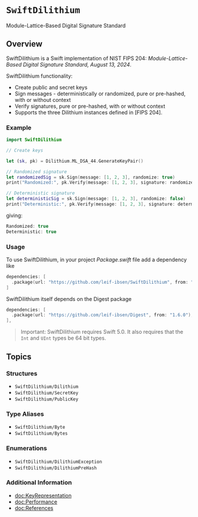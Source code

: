 # ``SwiftDilithium``

Module-Lattice-Based Digital Signature Standard

## Overview

SwiftDilithium is a Swift implementation of NIST FIPS 204: *Module-Lattice-Based Digital Signature Standard, August 13, 2024*.

SwiftDilithium functionality:

* Create public and secret keys
* Sign messages - deterministically or randomized, pure or pre-hashed, with or without context
* Verify signatures, pure or pre-hashed, with or without context
* Supports the three Dilithium instances defined in [FIPS 204].

### Example

```swift
import SwiftDilithium

// Create keys

let (sk, pk) = Dilithium.ML_DSA_44.GenerateKeyPair()

// Randomized signature
let randomizedSig = sk.Sign(message: [1, 2, 3], randomize: true)
print("Randomized:", pk.Verify(message: [1, 2, 3], signature: randomizedSig))

// Deterministic signature
let deterministicSig = sk.Sign(message: [1, 2, 3], randomize: false)
print("Deterministic:", pk.Verify(message: [1, 2, 3], signature: deterministicSig))
```
giving:
```swift
Randomized: true
Deterministic: true
```

### Usage

To use SwiftDilithium, in your project *Package.swift* file add a dependency like

```swift
dependencies: [
  .package(url: "https://github.com/leif-ibsen/SwiftDilithium", from: "2.0.0"),
]
```

SwiftDilithium itself depends on the Digest package

```swift
dependencies: [
  .package(url: "https://github.com/leif-ibsen/Digest", from: "1.6.0"),
],
```

> Important:
SwiftDilithium requires Swift 5.0. It also requires that the `Int` and `UInt` types be 64 bit types.

## Topics

### Structures

- ``SwiftDilithium/Dilithium``
- ``SwiftDilithium/SecretKey``
- ``SwiftDilithium/PublicKey``

### Type Aliases

- ``SwiftDilithium/Byte``
- ``SwiftDilithium/Bytes``

### Enumerations

- ``SwiftDilithium/DilithiumException``
- ``SwiftDilithium/DilithiumPreHash``

### Additional Information

- <doc:KeyRepresentation>
- <doc:Performance>
- <doc:References>
